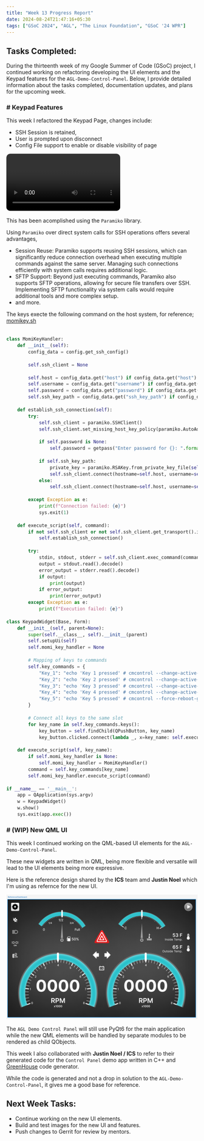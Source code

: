 ```yaml
---
title: "Week 13 Progress Report"
date: 2024-08-24T21:47:16+05:30
tags: ["GSoC 2024", "AGL", "The Linux Foundation", "GSoC '24 WPR"]
---
```


## Tasks Completed:

During the thirteenth week of my Google Summer of Code (GSoC) project, I continued working on refactoring developing the UI elements and the Keypad features for the `AGL-Demo-Control-Panel`. Below, I provide detailed information about the tasks completed, documentation updates, and plans for the upcoming week.

### # Keypad Features

This week I refactored the Keypad Page, changes include:

- SSH Session is retained, 
- User is prompted upon disconnect
- Config File support to enable or disable visibility of page

<video src="./Keypad.mkv" controls="controls" style="max-width: auto; border-radius: 10px">
</video>

This has been acomplished using the `Paramiko` library.

Using `Paramiko` over direct system calls for SSH operations offers several advantages,

- Session Reuse: Paramiko supports reusing SSH sessions, which can significantly reduce connection overhead when executing multiple commands against the same server. Managing such connections efficiently with system calls requires additional logic.
- SFTP Support: Beyond just executing commands, Paramiko also supports SFTP operations, allowing for secure file transfers over SSH. Implementing SFTP functionality via system calls would require additional tools and more complex setup.
- and more.

The keys execte the following command on the host system, for reference; [momikey.sh](https://git.automotivelinux.org/AGL/meta-agl-devel/tree/meta-agl-ic-container/recipes-demo/momikey/files/momikey.sh)



```python

class MomiKeyHandler:
    def __init__(self):
        config_data = config.get_ssh_config()        

        self.ssh_client = None

        self.host = config_data.get("host") if config_data.get("host") else None
        self.username = config_data.get("username") if config_data.get("username") else None
        self.password = config_data.get("password") if config_data.get("password") else None
        self.ssh_key_path = config_data.get("ssh_key_path") if config_data.get("ssh_key_path") else None

    def establish_ssh_connection(self):
        try:
            self.ssh_client = paramiko.SSHClient()
            self.ssh_client.set_missing_host_key_policy(paramiko.AutoAddPolicy())

            if self.password is None:
                self.password = getpass("Enter password for {}: ".format(self.username))

            if self.ssh_key_path:
                private_key = paramiko.RSAKey.from_private_key_file(self.ssh_key_path)
                self.ssh_client.connect(hostname=self.host, username=self.username, pkey=private_key)
            else:
                self.ssh_client.connect(hostname=self.host, username=self.username, password=self.password)

        except Exception as e:
            print(f"Connection failed: {e}")
            sys.exit(1)

    def execute_script(self, command):
        if not self.ssh_client or not self.ssh_client.get_transport().is_active():
            self.establish_ssh_connection()

        try:
            stdin, stdout, stderr = self.ssh_client.exec_command(command)
            output = stdout.read().decode()
            error_output = stderr.read().decode()
            if output:
                print(output)
            if error_output:
                print(error_output)
        except Exception as e:
            print(f"Execution failed: {e}")

class KeypadWidget(Base, Form):
    def __init__(self, parent=None):
        super(self.__class__, self).__init__(parent)
        self.setupUi(self)
        self.momi_key_handler = None

        # Mapping of keys to commands
        self.key_commands = {
            "Key_1": "echo 'Key 1 pressed' # cmcontrol --change-active-guest-name=agl-flutter-ivi-demo && cmcontrol --shutdown-guest-role=ivi",
            "Key_2": "echo 'Key 2 pressed' # cmcontrol --change-active-guest-name=agl-qt-ivi-demo && cmcontrol --shutdown-guest-role=ivi",
            "Key_3": "echo 'Key 3 pressed' # cmcontrol --change-active-guest-name=agl-momi-ivi-demo && cmcontrol --shutdown-guest-role=ivi",
            "Key_4": "echo 'Key 4 pressed' # cmcontrol --change-active-guest-name=agl-html5-ivi-demo && cmcontrol --shutdown-guest-role=ivi",
            "Key_5": "echo 'Key 5 pressed' # cmcontrol --force-reboot-guest-role=ivi",
        }
        
        # Connect all keys to the same slot
        for key_name in self.key_commands.keys():
            key_button = self.findChild(QPushButton, key_name)
            key_button.clicked.connect(lambda _, x=key_name: self.execute_script(x))

    def execute_script(self, key_name):
        if self.momi_key_handler is None:
            self.momi_key_handler = MomiKeyHandler()
        command = self.key_commands[key_name]
        self.momi_key_handler.execute_script(command)

if __name__ == '__main__':
    app = QApplication(sys.argv)
    w = KeypadWidget()
    w.show()
    sys.exit(app.exec())
```


### # (WIP) New QML UI

This week I continued working on the QML-based UI elements for the `AGL-Demo-Control-Panel`.

These new widgets are written in QML, being more flexible and versatile will lead to the UI elements being more expressive.

Here is the reference design shared by the **ICS** team amd **Justin Noel** which I'm using as refernce for the new UI.

![image](./ICS_Design.png)

The `AGL Demo Control Panel` will still use PyQt6 for the main application while the new QML elements will be handled by separate modules to be rendered as child QObjects.

This week I also collaborated with **Justin Noel / ICS** to refer to their generated code for the `Control Panel` demo app written in C++ and [GreenHouse](https://www.ics.com/greenhouse) code generator.

While the code is generated and not a drop in solution to the `AGL-Demo-Control-Panel`, it gives me a good base for reference. 


## Next Week Tasks:

- Continue working on the new UI elements.
- Build and test images for the new UI and features.
- Push changes to Gerrit for review by mentors.